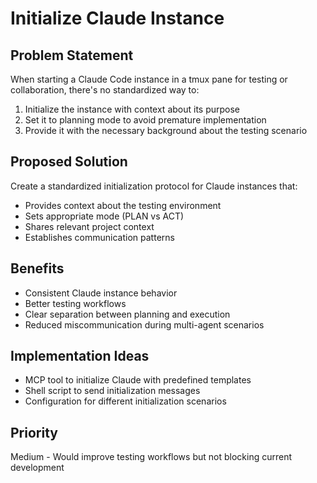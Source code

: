 # Initialize Claude Instance

## Problem Statement

When starting a Claude Code instance in a tmux pane for testing or collaboration, there's no standardized way to:
1. Initialize the instance with context about its purpose
2. Set it to planning mode to avoid premature implementation
3. Provide it with the necessary background about the testing scenario

## Proposed Solution

Create a standardized initialization protocol for Claude instances that:
- Provides context about the testing environment
- Sets appropriate mode (PLAN vs ACT)
- Shares relevant project context
- Establishes communication patterns

## Benefits

- Consistent Claude instance behavior
- Better testing workflows
- Clear separation between planning and execution
- Reduced miscommunication during multi-agent scenarios

## Implementation Ideas

- MCP tool to initialize Claude with predefined templates
- Shell script to send initialization messages
- Configuration for different initialization scenarios

## Priority

Medium - Would improve testing workflows but not blocking current development
